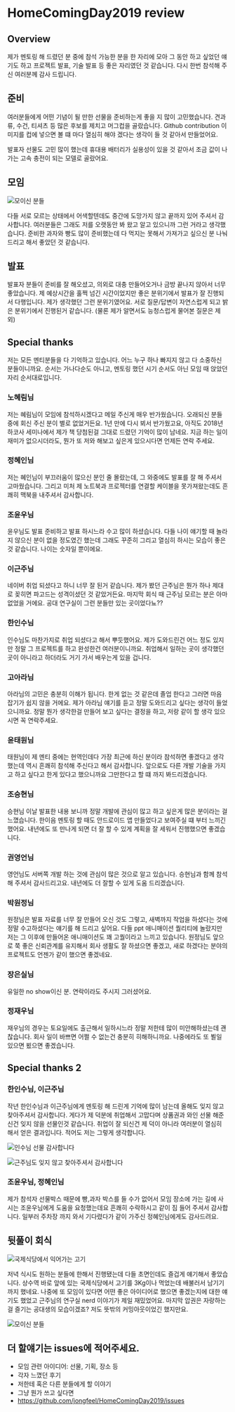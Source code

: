 # HomeComingDay2019 review

## Overview

제가 멘토링 해 드렸던 분 중에 참석 가능한 분을 한 자리에 모아 그 동안 하고 싶었던 얘기도 하고 프로젝트 발표, 기술 발표 등 좋은 자리였던 것 같습니다.
다시 한번 참석해 주신 여러분께 감사 드립니다.

## 준비

여러분들에게 어떤 기념이 될 만한 선물을 준비하는게 좋을 지 많이 고민했습니다.
견과류, 수건, 티셔츠 등 많은 후보를 제치고 머그컵을 골랐습니다.
Github contribution 이미지를 컵에 넣으면 볼 떄 마다 열심히 해야 겠다는 생각이 들 것 같아서 만들었어요.

발표자 선물도 고민 많이 했는데 휴대용 배터리가 실용성이 있을 것 같아서 조금 값이 나가는 고속 충전이 되는 모델로 골랐어요.

## 모임

![모이신 분들](Photos/20191207_164312.jpg)

다들 서로 모르는 상태에서 어색할텐데도 중간에 도망가지 않고 끝까지 있어 주셔서 감사합니다.
여러분들은 그래도 저를 오랫동안 봐 왔고 알고 있으니까 그런 거라고 생각했습니다.
준비한 과자와 빵도 많이 준비했는데 다 먹지는 못해서 가져가고 싶으신 분 나눠드리고 해서 좋았던 것 같습니다.

## 발표

발표자 분들이 준비를 잘 해오셨고, 의외로 대충 만들어오거나 금방 끝나지 않아서 너무 좋았습니다.
제 예상시간을 훌쩍 넘긴 시간이었지만 좋은 분위기에서 발표가 잘 진행되서 다행입니다.
제가 생각했던 그런 분위기였어요. 서로 질문/답변이 자연스럽게 되고 밝은 분위기에서 진행된거 같습니다.
(물론 제가 알면서도 능청스럽게 물어본 질문은 제외)

## Special thanks

저는 모든 멘티분들을 다 기억하고 있습니다. 어느 누구 하나 빠지지 않고 다 소중하신 분들이니까요.
순서는 가나다순도 아니고, 멘토링 했던 시기 순서도 아닌 모임 때 앉았던 자리 순서대로입니다.

### 노혜림님

저는 혜림님이 모임에 참석하시겠다고 메일 주신게 매우 반가웠습니다. 오래되신 분들 중에 회신 주신 분이 별로 없었거든요.
1년 만에 다시 뵈서 반가웠고요, 아직도 2018년 하코사 세미나에서 제가 책 당첨된걸 그대로 드렸던 기억이 많이 남네요.
지금 하는 일이 재미가 없으시더라도, 뭔가 또 저와 해보고 싶은게 있으시다면 언제든 연락 주세요.

### 정혜인님

저는 혜인님이 부끄러움이 많으신 분인 줄 몰랐는데, 그 와중에도 발표를 잘 해 주셔서 고마웠습니다.
그리고 미처 제 노트북과 프로젝터를 연결할 케이블을 못가져왔는데도 흔쾌히 맥북을 내주셔서 감사합니다.

### 조윤우님

윤우님도 발표 준비하고 발표 하시느라 수고 많이 하셨습니다. 다들 나이 얘기할 때 놀라지 않으신 분이 없을 정도였긴 했는데
그래도 꾸준히 그리고 열심히 하시는 모습이 좋은 것 같습니다. 나이는 숫자일 뿐이에요.

### 이근주님

네이버 취업 되셨다고 하니 너무 잘 된거 같습니다. 제가 봤던 근주님은 뭔가 하나 제대로 꽂히면 파고드는 성격이셨던 것 같았거든요.
마지막 회식 때 근주님 모르는 분은 아마 없었을 거에요.  공대 연구실이 그런 분들만 있는 곳이었다뇨??

### 한인수님

인수님도 마찬가지로 취업 되셨다고 해서 뿌듯했어요. 제가 도와드린건 어느 정도 있지만 정말 그 프로젝트를 하고 완성한건 여러분이니까요.
취업해서 일하는 곳이 생각했던 곳이 아니라고 하더라도 거기 가서 배우는게 있을 겁니다.

### 고아라님

아라님의 고민은 충분히 이해가 됩니다. 한게 없는 것 같은데 졸업 한다고 그러면 마음 잡기가 쉽지 않을 거에요.
제가 아라님 얘기를 듣고 정말 도와드리고 싶다는 생각이 들었으니까요.
정말 뭔가 생각한걸 만들어 보고 싶다는 결정을 하고, 저랑 같이 할 생각 있으시면 꼭 연락주세요.

### 윤태원님

태원님이 제 멘티 중에는 현역인데다 가장 최근에 하신 분이라 참석하면 좋겠다고 생각했는데 역시 흔쾌히 참석해 주신다고 해서 감사합니다.
앞으로도 다른 개발 기술을 가지고 하고 싶다고 한게 있다고 했으니까요 그만한다고 할 떄 까지 봐드리겠습니다.

### 조승현님

승현님 이날 발표한 내용 보니까 정말 개발에 관심이 많고 하고 싶은게 많은 분이라는 걸 느꼈습니다. 한이음 멘토링 할 때도 안드로이드 앱 만들었다고 보여주실 떄 부터 느끼긴 했어요. 내년에도 또 만나게 되면 더 잘 할 수 있게 계획을 잘 세워서 진행했으면 좋겠습니다.

### 권영언님

영언님도 서버쪽 개발 하는 것에 관심이 많은 것으로 알고 있습니다. 승현님과 함께 참석해 주셔서 감사드리고요. 내년에도 더 잘할 수 있게 도움 드리겠습니다.

### 박원정님

원정님은 발표 자료를 너무 잘 만들어 오신 것도 그렇고, 새벽까지 작업을 하셨다는 것에 정말 수고하셨다는 얘기를 해 드리고 싶어요.
다들 ppt 애니매이션 퀄리티에 놀랐지만 저는 그 이후에 만들어온 애니매이션도 꽤 고퀄이라고 느끼고 있습니다.
원정님도 앞으로 쭉 좋은 신뢰관계를 유지해서 회사 생활도 잘 하셨으면 좋겠고, 새로 하겠다는 분야의 프로젝트도 언젠가 같이 했으면 좋겠네요.

### 장은실님

유일한 no show이신 분. 연락이라도 주시지 그러셨어요.

### 정재우님

재우님의 경우는 토요일에도 출근해서 일하시느라 정말 저한테 많이 미안해하셨는데 괜찮습니다.
회사 일이 바쁘면 어쩔 수 없는건 충분히 히해하니까요.
나중에라도 또 뵐일 있으면 뵜으면 좋겠습니다.

## Special thanks 2

### 한인수님, 이근주님

작년 한인수님과 이근주님에게 멘토링 해 드린게 기억에 많이 남는데 올해도 잊지 않고 찾아주셔서 감사합니다.
게다가 제 덕분에 취업해서 고맙다며 상품권과 와인 선물 해준신건 잊지 않을 선물인것 같습니다.
취업이 잘 되신건 제 덕이 아니라 여러분이 열심히 해서 얻은 결과입니다. 적어도 저는 그렇게 생각합니다.

![인수님 선물 감사합니다](Photos/2019-12-08_한인수님.jpg)

![근주님도 잊지 않고 찾아주셔서 감사합니다](Photos/20191207_증정식_rotate.jpg)

### 조윤우님, 정혜인님

제가 참석자 선물박스 때문에 빵,과자 박스를 들 수가 없어서 모임 장소에 가는 길에 사시는 조윤우님에게 도움을 요청했는데요
흔쾌히 수락하시고 같이 짐 들어 주셔서 감사합니다. 일부러 주차장 까지 와서 기다렸다가 같이 가주신 정혜인님에게도 감사드려요.

## 뒷풀이 회식

![국제식당에서 익어가는 고기](Photos/20191207_172603.jpg)

저녁 식시도 원하는 분들에 한해서 진행됐는데 다들 초면인데도 즐겁게 얘기해서 좋았습니다.
상수역 바로 앞에 있는 국제식당에서 고기를 3Kg이나 먹었는데 배불러서 남기기 까지 했네요. 
나중에 또 모임이 있다면 어떤 좋은 아이디어로 했으면 좋겠는지에 대한 얘기도 했었고 근주님의 연구실 nerd 이야기가 제일 재밌었어요.
마지막 압권은 자랑하는 걸 즐기는 공대생의 모습이겠죠? 저도 뜻밖의 커밍아웃이었긴 했지만요.

![모이신 분들](Photos/20191207_180941.jpg)

## 더 할얘기는 issues에 적어주세요.

- 모임 관련 아이디어: 선물, 기획, 장소 등
- 각자 느꼈던 후기
- 저한테 혹은 다른 분들에게 할 이야기
- 그냥 뭔가 쓰고 싶다면
- https://github.com/jongfeel/HomeComingDay2019/issues